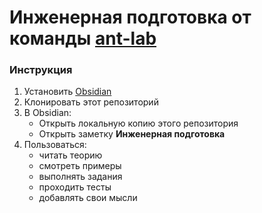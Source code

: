 # Инженерная подготовка от команды [ant-lab](https://ant-lab.ru/)

### Инструкция

1. Установить [Obsidian](https://obsidian.md/)
2. Клонировать этот репозиторий
3. В Obsidian:
    - Открыть локальную копию этого репозитория
    - Открыть заметку **Инженерная подготовка**
4. Пользоваться:
    - читать теорию
    - смотреть примеры
    - выполнять задания
    - проходить тесты
    - добавлять свои мысли
